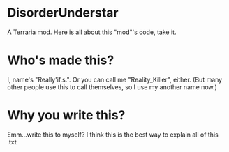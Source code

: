 # DisorderUnderstar
A Terraria mod.
Here is all about this "mod"'s code, take it.

# Who's made this?
I, name's "Really'if.s.".
Or you can call me "Reality_Killer", either.
(But many other people use this to call themselves, so I use my another name now.)

# Why you write this?
Emm...write this to myself?
I think this is the best way to explain all of this .txt
